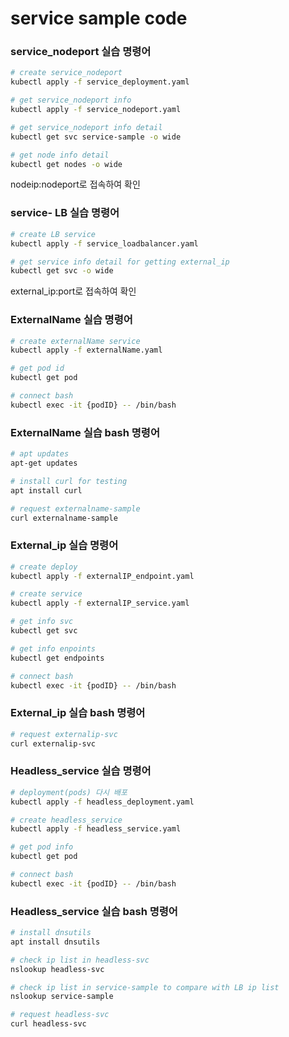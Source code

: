 # service sample code

### service_nodeport 실습 명령어

```bash
# create service_nodeport
kubectl apply -f service_deployment.yaml

# get service_nodeport info
kubectl apply -f service_nodeport.yaml

# get service_nodeport info detail
kubectl get svc service-sample -o wide

# get node info detail
kubectl get nodes -o wide
```

nodeip:nodeport로 접속하여 확인

### service- LB 실습 명령어

```bash
# create LB service
kubectl apply -f service_loadbalancer.yaml

# get service info detail for getting external_ip
kubectl get svc -o wide
```

external_ip:port로 접속하여 확인

### ExternalName 실습 명령어

```bash
# create externalName service
kubectl apply -f externalName.yaml

# get pod id
kubectl get pod

# connect bash
kubectl exec -it {podID} -- /bin/bash
```

### ExternalName 실습 bash 명령어

```bash
# apt updates
apt-get updates

# install curl for testing
apt install curl

# request externalname-sample
curl externalname-sample
```

### External_ip 실습 명령어

```bash
# create deploy
kubectl apply -f externalIP_endpoint.yaml

# create service
kubectl apply -f externalIP_service.yaml

# get info svc
kubectl get svc

# get info enpoints
kubectl get endpoints

# connect bash
kubectl exec -it {podID} -- /bin/bash
```

### External_ip 실습 bash 명령어

```bash
# request externalip-svc
curl externalip-svc
```

### Headless_service 실습 명령어

```bash
# deployment(pods) 다시 배포
kubectl apply -f headless_deployment.yaml

# create headless_service
kubectl apply -f headless_service.yaml

# get pod info
kubectl get pod

# connect bash
kubectl exec -it {podID} -- /bin/bash
```

### Headless_service 실습 bash 명령어

```bash
# install dnsutils
apt install dnsutils

# check ip list in headless-svc
nslookup headless-svc

# check ip list in service-sample to compare with LB ip list
nslookup service-sample

# request headless-svc
curl headless-svc
```
